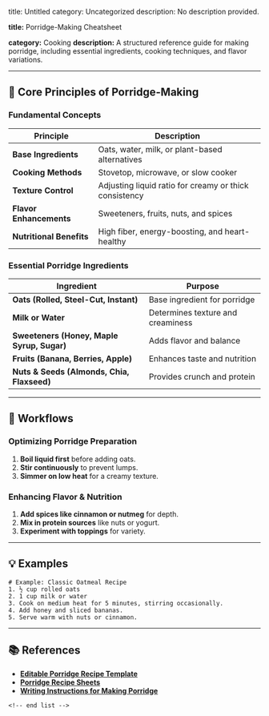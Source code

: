 title: Untitled
category: Uncategorized
description: No description provided.

**title:** Porridge-Making Cheatsheet

**category:** Cooking
**description:** A structured reference guide for making porridge, including essential ingredients, cooking techniques, and flavor variations.

---

## 🍲 **Core Principles of Porridge-Making**

### **Fundamental Concepts**

| Principle                      | Description                                            |
| ------------------------------ | ------------------------------------------------------ |
| **Base Ingredients**     | Oats, water, milk, or plant-based alternatives         |
| **Cooking Methods**      | Stovetop, microwave, or slow cooker                    |
| **Texture Control**      | Adjusting liquid ratio for creamy or thick consistency |
| **Flavor Enhancements**  | Sweeteners, fruits, nuts, and spices                   |
| **Nutritional Benefits** | High fiber, energy-boosting, and heart-healthy         |

### **Essential Porridge Ingredients**

| Ingredient                                       | Purpose                           |
| ------------------------------------------------ | --------------------------------- |
| **Oats (Rolled, Steel-Cut, Instant)**      | Base ingredient for porridge      |
| **Milk or Water**                          | Determines texture and creaminess |
| **Sweeteners (Honey, Maple Syrup, Sugar)** | Adds flavor and balance           |
| **Fruits (Banana, Berries, Apple)**        | Enhances taste and nutrition      |
| **Nuts & Seeds (Almonds, Chia, Flaxseed)** | Provides crunch and protein       |

---

## 🔄 **Workflows**

### **Optimizing Porridge Preparation**

1. **Boil liquid first** before adding oats.
2. **Stir continuously** to prevent lumps.
3. **Simmer on low heat** for a creamy texture.

### **Enhancing Flavor & Nutrition**

1. **Add spices like cinnamon or nutmeg** for depth.
2. **Mix in protein sources** like nuts or yogurt.
3. **Experiment with toppings** for variety.

---

## 💡 **Examples**

```plaintext
# Example: Classic Oatmeal Recipe
1. ½ cup rolled oats  
2. 1 cup milk or water  
3. Cook on medium heat for 5 minutes, stirring occasionally.  
4. Add honey and sliced bananas.  
5. Serve warm with nuts or cinnamon.  
```

---

## 📚 **References**

- **[Editable Porridge Recipe Template](https://www.twinkl.co.za/resource/t-t-495-editable-recipe-for-porridge)**
- **[Porridge Recipe Sheets](https://www.sparklebox.co.uk/thumbs691-695/sb693prev.html)**
- **[Writing Instructions for Making Porridge](https://www.twinkl.co.uk/resource/cfe-t-2548432-my-porridge-activity-sheet)**

```
<!-- end list -->
```